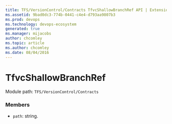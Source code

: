 ```yaml
---
title: TFS/VersionControl/Contracts TfvcShallowBranchRef API | Extensions for Azure DevOps Services
ms.assetid: 9bad0dc3-774b-0441-c4e4-d793aa9807b3
ms.prod: devops
ms.technology: devops-ecosystem
generated: true
ms.manager: mijacobs
author: chcomley
ms.topic: article
ms.author: chcomley
ms.date: 08/04/2016
---
```


# TfvcShallowBranchRef

Module path: `TFS/VersionControl/Contracts`


### Members

* `path`: string. 

